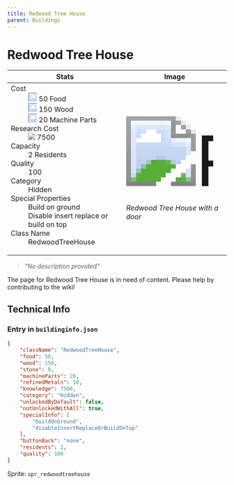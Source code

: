 ```yaml
---
title: Redwood Tree House
parent: Buildings
---
```

# Redwood Tree House

[//]: # (Pre-generated content)
<table><thead><tr><th>Stats</th><th>Image</th></tr></thead><tbody><tr><td><dl><dt>Cost</dt><dd><div class="resource-icon"><img style="object-position: -1009px -533px;" src="https://tfe2-wiki.github.io/assets/sprites.png"></div> 50 Food<br><div class="resource-icon"><img style="object-position: -637px -751px;" src="https://tfe2-wiki.github.io/assets/sprites.png"></div> 150 Wood<br><div class="resource-icon"><img style="object-position: -795px -761px;" src="https://tfe2-wiki.github.io/assets/sprites.png"></div> 20 Machine Parts</dd><dt>Research Cost</dt><dd><img style="object-position: -268px -522px;" src="https://tfe2-wiki.github.io/assets/sprites.png"> 7500</dd><dt>Capacity</dt><dd>2 Residents</dd><dt>Quality</dt><dd>100</dd><dt>Category</dt><dd>Hidden</dd><dt>Special Properties</dt><dd>Build on ground<br>Disable insert replace or build on top</dd><dt>Class Name</dt><dd>RedwoodTreeHouse</dd></dl></td><td><style>.building-image {width: 200px;height: 200px;overflow: hidden;position: relative;}.building-image img {image-rendering: pixelated;object-fit: none;transform: scale(10);transform-origin: left top;position: absolute;left: 0;top: 0;}.resource-image {width: 200px;height: 200px;overflow: hidden;position: relative;}.resource-image img {image-rendering: pixelated;object-fit: none;transform: scale(20);transform-origin: left top;position: absolute;left: 0;top: 0;}.building-icon {width: 20px;height: 20px;overflow: hidden;position: relative;display: inline-block;}.building-icon img {image-rendering: pixelated;object-fit: none;transform: scale(1);transform-origin: left top;position: absolute;left: 0;top: 0;}.resource-icon {width: 20px;height: 20px;overflow: hidden;position: relative;display: inline-block;}.resource-icon img {image-rendering: pixelated;object-fit: none;transform: scale(2);transform-origin: left top;position: absolute;left: 0;top: 0;}</style><div class="building-image"><img style="object-position: -869px -897px;" src="https://tfe2-wiki.github.io/assets/sprites.png" alt="Redwood Tree House Back"><img style="object-position: -847px -897px;" src="https://tfe2-wiki.github.io/assets/sprites.png" alt="Redwood Tree House"></div><i>Redwood Tree House with a door</i></td></tr></tbody></table><blockquote><i>"No description provided"</i></blockquote>

The page for Redwood Tree House is in need of content. Please help by contributing to the wiki!

## Technical Info
### Entry in `buildinginfo.json`

```json
{
    "className": "RedwoodTreeHouse",
    "food": 50,
    "wood": 150,
    "stone": 0,
    "machineParts": 20,
    "refinedMetals": 10,
    "knowledge": 7500,
    "category": "Hidden",
    "unlockedByDefault": false,
    "notUnlockedWithAll": true,
    "specialInfo": [
        "buildOnGround",
        "disableInsertReplaceOrBuildOnTop"
    ],
    "buttonBack": "none",
    "residents": 2,
    "quality": 100
}
```

Sprite: `spr_redwoodtreehouse`

